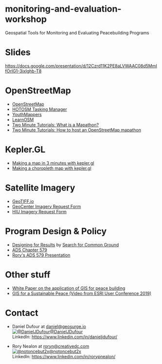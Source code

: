 # monitoring-and-evaluation-workshop
Geospatial Tools for Monitoring and Evaluating Peacebuilding Programs

# Slides
https://docs.google.com/presentation/d/12Czrd11K2PE8aLVWAAC08d5MmIfOrIG1-3ixIghb-T8

# OpenStreetMap
- [OpenStreetMap](https://openstreetmap.org)
- [HOTOSM Tasking Manager](https://tasks.hotosm.org)
- [YouthMappers](https://www.youthmappers.org/)
- [LearnOSM](https://learnosm.org/en/)
- [Two Minute Tutorials: What is a Mapathon?](https://youtu.be/pAcsCmvG2hs)
- [Two Minute Tutorials: How to host an OpenStreetMap mapathon](https://youtu.be/njxePdKn1pI)

# Kepler.GL
- [Making a map in 3 minutes with kepler.gl](https://medium.com/vis-gl/animating-40-years-of-california-earthquakes-e4ffcdd4a289)
- [Making a choropleth map with kepler.gl](https://medium.com/vis-gl/visualizing-u-s-county-unemployment-with-kepler-gl-c5f2ed31c71)

# Satellite Imagery
- [GeoTIFF.io](https://geotiff.io)
- [GeoCenter Imagery Request Form](https://geocenterusaid.org/remotesensing/request.html)
- [HIU Imagery Request Form](https://hiu.state.gov/imagery/request/)

# Program Design & Policy
- [Designing for Results](https://www.sfcg.org/Documents/manualpart1.pdf) by [Search for Common Ground](https://www.sfcg.org/)
- [ADS Chapter 579](https://www.usaid.gov/ads/policy/500/579)
- [Rory's ADS 579 Presentation](https://notoncebut2x.github.io/ads579Presentation/#/)

# Other stuff
- [White Paper on the application of GIS for peace building](https://www.sipri.org/sites/default/files/2017-09/session_report_no_17.pdf)
- [GIS for a Sustainable Peace (Video from ESRI User Conference 2019)](https://www.esri.com/videos/watch?videoid=eT3ys_9ua4s)

# Contact
- Daniel Dufour at daniel@geosurge.io
</br>[![@DanielJDufour](http://i.imgur.com/tXSoThF.png)@DanielJDufour](https://twitter.com/DanielJDufour)
</br>LinkedIn: https://www.linkedin.com/in/danieljdufour/

- Rory Nealon at roryn@creativedc.com
</br>[![@notoncebut2x](http://i.imgur.com/tXSoThF.png)@notoncebut2x](https://twitter.com/notoncebut2x)
</br>LinkedIn: https://www.linkedin.com/in/rorypnealon/
